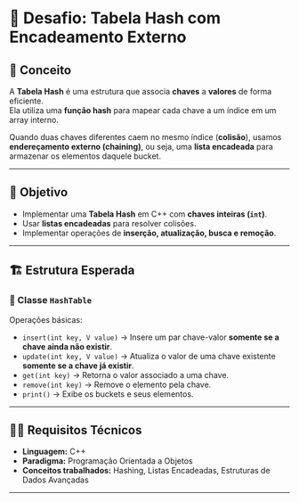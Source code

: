 # 🚀 Desafio: Tabela Hash com Encadeamento Externo

## 📌 Conceito
A **Tabela Hash** é uma estrutura que associa **chaves** a **valores** de forma eficiente.  
Ela utiliza uma **função hash** para mapear cada chave a um índice em um array interno.

Quando duas chaves diferentes caem no mesmo índice (**colisão**), usamos **endereçamento externo (chaining)**, ou seja, uma **lista encadeada** para armazenar os elementos daquele bucket.

---

## 🎯 Objetivo
- Implementar uma **Tabela Hash** em C++ com **chaves inteiras (`int`)**.
- Usar **listas encadeadas** para resolver colisões.
- Implementar operações de **inserção, atualização, busca e remoção**.

---

## 🏗️ Estrutura Esperada

### 🔹 Classe `HashTable`
Operações básicas:

- `insert(int key, V value)` → Insere um par chave-valor **somente se a chave ainda não existir**.
- `update(int key, V value)` → Atualiza o valor de uma chave existente **somente se a chave já existir**.
- `get(int key)` → Retorna o valor associado a uma chave.
- `remove(int key)` → Remove o elemento pela chave.
- `print()` → Exibe os buckets e seus elementos.

---

## 🧑‍💻 Requisitos Técnicos
- **Linguagem:** C++
- **Paradigma:** Programação Orientada a Objetos
- **Conceitos trabalhados:** Hashing, Listas Encadeadas, Estruturas de Dados Avançadas

---
